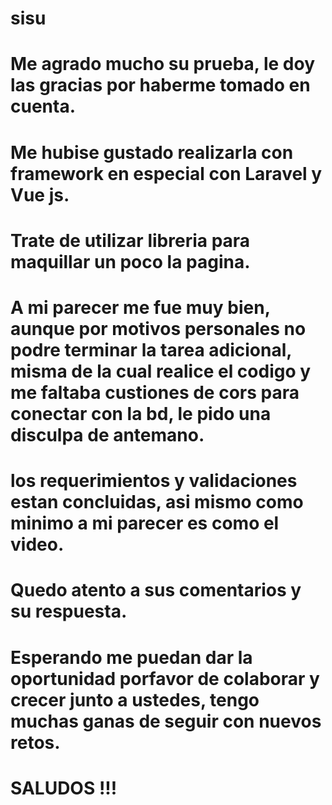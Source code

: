 # sisu
# Me agrado mucho su prueba, le doy las gracias por haberme tomado en cuenta.
# Me hubise gustado realizarla con framework en especial con Laravel y Vue js.
# Trate de utilizar libreria para maquillar un poco la pagina.
# A mi parecer me fue muy bien, aunque por motivos personales no podre terminar la tarea        adicional, misma de la cual realice el codigo y me faltaba custiones de cors para conectar con la bd, le pido una disculpa de antemano.
# los requerimientos y validaciones estan concluidas, asi mismo como minimo a mi parecer es como el video.

# Quedo atento a sus comentarios y su respuesta.
# Esperando me puedan dar la oportunidad porfavor de colaborar y crecer junto a ustedes, tengo muchas ganas de seguir con nuevos retos.

# SALUDOS !!!
